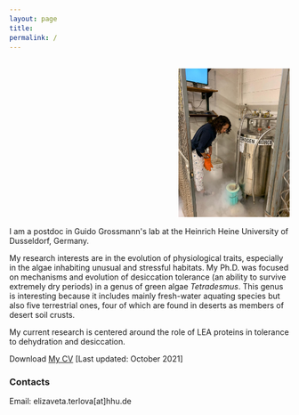 ```yaml
---
layout: page
title: 
permalink: /
---
```


<div align="right">
  <br>
  <img src="https://github.com/eterlova/eterlova.github.io/blob/master/images/me_and_liquid_nitrogen.JPG" alt="PicOfMe" width="200"/>
  <br>
</div>


I am a postdoc in Guido Grossmann's lab at the Heinrich Heine University of Dusseldorf, Germany.

My research interests are in the evolution of physiological traits, especially in the algae inhabiting unusual and stressful habitats. My Ph.D. was focused on mechanisms and evolution of desiccation tolerance (an ability to survive extremely dry periods) in a genus of green algae *Tetradesmus*. This genus is interesting because it includes mainly fresh-water aquating species but also five terrestrial ones, four of which are found in deserts as members of desert soil crusts.

My current research is centered around the role of LEA proteins in tolerance to dehydration and desiccation.

Download <a href="https://eterlova.github.io/CV_October2021.pdf" target="_blank">My CV</a> [Last updated: October 2021]

### Contacts
Email: elizaveta.terlova[at]hhu.de

